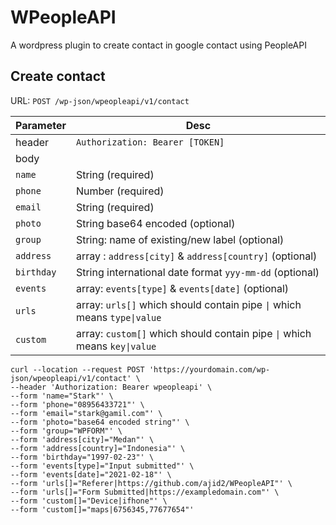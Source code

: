 # WPeopleAPI

A wordpress plugin to create contact in google contact using PeopleAPI 


## Create contact

URL: `POST /wp-json/wpeopleapi/v1/contact`

| Parameter  | Desc |
|------------|------|
| header     | `Authorization: Bearer [TOKEN]` |
| body              |
| `name`      | String (required) |
| `phone`     | Number (required) |
| `email`     | String (required) |
| `photo`     | String base64 encoded (optional) |
| `group`     | String: name of existing/new label (optional) |
| `address`   | array : `address[city]` & `address[country]` (optional) |
| `birthday`  | String international date format `yyy-mm-dd` (optional) |
| `events`    | array: `events[type]` & `events[date]` (optional) |
| `urls`      | array: `urls[]` which should contain pipe `\|` which means `type\|value` |
| `custom`    | array: `custom[]` which should contain pipe `\|` which means `key\|value` |


```
curl --location --request POST 'https://yourdomain.com/wp-json/wpeopleapi/v1/contact' \
--header 'Authorization: Bearer wpeopleapi' \
--form 'name="Stark"' \
--form 'phone="08956433721"' \
--form 'email="stark@gamil.com"' \
--form 'photo="base64 encoded string"' \
--form 'group="WPFORM"' \
--form 'address[city]="Medan"' \
--form 'address[country]="Indonesia"' \
--form 'birthday="1997-02-23"' \
--form 'events[type]="Input submitted"' \
--form 'events[date]="2021-02-18"' \
--form 'urls[]="Referer|https://github.com/ajid2/WPeopleAPI"' \
--form 'urls[]="Form Submitted|https://exampledomain.com"' \
--form 'custom[]="Device|ifhone"' \
--form 'custom[]="maps|6756345,77677654"'
```